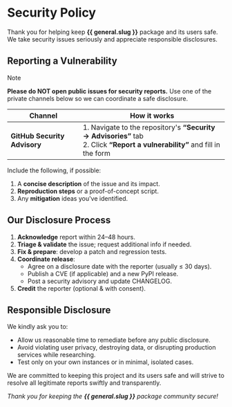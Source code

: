 # Security Policy

Thank you for helping keep **{{ general.slug }}** package and its users safe.
We take security issues seriously and appreciate responsible disclosures.

## Reporting a Vulnerability

> [!NOTE]
> **Please do NOT open public issues for security reports.**
> Use one of the private channels below so we can coordinate a safe disclosure.

| Channel                      | How it works                                                                                                                  |
| ---------------------------- | ----------------------------------------------------------------------------------------------------------------------------- |
| **GitHub Security Advisory** | 1. Navigate to the repository's **“Security → Advisories”** tab<br>2. Click **“Report a vulnerability”** and fill in the form |

Include the following, if possible:

1. A **concise description** of the issue and its impact.
2. **Reproduction steps** or a proof-of-concept script.
3. Any **mitigation** ideas you've identified.

## Our Disclosure Process

1. **Acknowledge** report within 24–48 hours.
2. **Triage & validate** the issue; request additional info if needed.
3. **Fix & prepare**: develop a patch and regression tests.
4. **Coordinate release**:
    - Agree on a disclosure date with the reporter (usually ≤ 30 days).
    - Publish a CVE (if applicable) and a new PyPI release.
    - Post a security advisory and update CHANGELOG.
5. **Credit** the reporter (optional & with consent).

## Responsible Disclosure

We kindly ask you to:

- Allow us reasonable time to remediate before any public disclosure.
- Avoid violating user privacy, destroying data, or disrupting production services while researching.
- Test only on your own instances or in minimal, isolated cases.

We are committed to keeping this project and its users safe and will strive to resolve all legitimate reports swiftly and transparently.

_Thank you for keeping the **{{ general.slug }}** package community secure!_